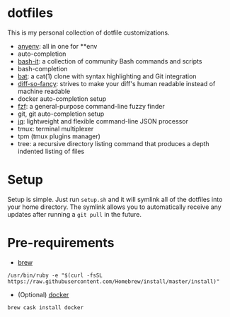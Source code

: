 # dotfiles

This is my personal collection of dotfile customizations.

* [anyenv](https://github.com/riywo/anyenv): all in one for \*\*env
* auto-completion
* [bash-it](https://github.com/Bash-it/bash-it): a collection of community Bash commands and scripts
* bash-completion
* [bat](https://github.com/sharkdp/bat): a cat(1) clone with syntax highlighting and Git integration
* [diff-so-fancy](https://github.com/so-fancy/diff-so-fancy): strives to make your diff's human readable instead of machine readable
* docker auto-completion setup
* [fzf](https://github.com/junegunn/fzf): a general-purpose command-line fuzzy finder
* git, git auto-completion setup
* [jq](https://stedolan.github.io/jq/): lightweight and flexible command-line JSON processor
* tmux: terminal multiplexer
* tpm (tmux plugins manager)
* tree: a recursive directory listing command that produces a depth indented listing of files

# Setup
Setup is simple. Just run `setup.sh` and it will symlink all of the dotfiles into your home directory. The symlink allows you to automatically receive any updates after running a `git pull` in the future.

# Pre-requirements

* [brew](https://brew.sh/index_zh-tw)

```shell
/usr/bin/ruby -e "$(curl -fsSL https://raw.githubusercontent.com/Homebrew/install/master/install)"
```

* (Optional) [docker](https://www.docker.com/)

```shell
brew cask install docker
```
